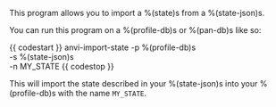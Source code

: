 This program allows you to import a %(state)s from a %(state-json)s.

You can run this program on a %(profile-db)s or %(pan-db)s like so: 

{{ codestart }}
anvi-import-state -p %(profile-db)s \
                  -s %(state-json)s \
                  -n MY_STATE
{{ codestop }}

This will import the state described in your %(state-json)s into your %(profile-db)s with the name `MY_STATE`. 
